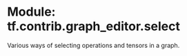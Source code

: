 <div itemscope itemtype="http://developers.google.com/ReferenceObject">
<meta itemprop="name" content="tf.contrib.graph_editor.select" />
<meta itemprop="path" content="Stable" />
</div>

# Module: tf.contrib.graph_editor.select

Various ways of selecting operations and tensors in a graph.

<!-- Placeholder for "Used in" -->


